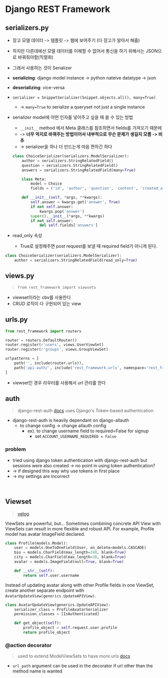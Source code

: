 # Django REST Framework

## serializers.py
- 장고 모델 데이터 -> 템플릿 -> 웹에 보여주기 (다 장고가 알아서 해줌)
- 하지만 다른데에선 모델 데이터를 이해할 수 없어서 통신을 하기 위해서는 JSON으로 바꿔줘야함(직렬화)
- 그래서 사용하는 것이 Serializer
- **serializing**: django model instance -> python nateive datatype -> json
- **deserializing**: vice-versa

- `serializer = SnippetSerializer(Snippet.objects.all(), many=True)`
    - -> `many=True` to serialize a queryset not just a single instance
- serializer model에 어떤 인자를 넣어주고 싶을 때 쓸 수 있는 방법
    - `__init__` method 에서 Meta 클래스를 참조하면서 fields를 가져오기 때문에 
    - -> **너무 억지로 바꿔주는 방법이어서 내부적으로 무슨 문제가 생길지 모름 -> 비추**
    - -> serializer을 하나 더 만드는게 마음 편하긴 하다
    ```python
    class ChoiceSerializer(serializers.ModelSerializer):
        author = serializers.StringRelatedField()
        question = serializers.StringRelatedField()
        answers = serializers.StringRelatedField(many=True)

        class Meta:
            model = Choice
            fields = ('id', 'author', 'question', 'content', 'created_at', 'answers')

        def __init__(self, *args, **kwargs):
            self.answer = kwargs.get('answer', True)
            if not self.answer:
                kwargs.pop('answer')
            super().__init__(*args, **kwargs)
            if not self.answer:
                del self.fields['answers']
    ```
- read_only 속성
    - True로 설정해주면 post request를 보낼 때 required field가 아니게 된다.
```python
class ChoiceSerializer(serializers.ModelSerializer):
    author = serializers.StringRelatedField(read_only=True)
```

## views.py
> `from rest_framework import viewsets`
- viewset이라는 cbv를 사용한다
- CRUD 로직이 다 구현되어 있는 view

## urls.py
```python
from rest_framework import routers

router = routers.DefaultRouter()
router.register(r'users', views.UserViewSet)
router.register(r'groups', views.GroupViewSet)

urlpatterns = [
    path('', include(router.urls)),
    path('api-auth/', include('rest_framework.urls', namespace='rest_framework'))
]
```

- viewset인 경우 라우터를 사용해서 url 관리를 한다

## auth
> django-rest-auth [docs](https://django-rest-auth.readthedocs.io/en/latest/index.html)
uses Django's Token-based authentication
- django-rest-auth is heavily dependant on django-allauth
    - to change config -> change allauth config
        - ex). to change username field to required=False for signup
            - set `ACCOUNT_USERNAME_REQUIRED = False`

### problem
- tried using django token authentication with django-rest-auth but sessions were also created -> no point in using token authentication?
- -> if designed this way why use tokens in first place
- -> my settings are incorrect

<br>

## Viewset
>[velog](https://velog.io/@sjp5554/Django-Rest-Framework-33)

ViewSets are powerful, but...
Sometimes combining concrete API View with ViewSets can result in more flexible and robust API. For example, Profile model has avatar ImageField declared.

```python
class Profile(models.Model):
    user = models.OneToOneField(User, on_delete=models.CASCADE)
    bio = models.CharField(max_length=240, blank=True)
    city = models.CharField(max_length=30, blank=True)
    avatar = models.ImageField(null=True, blank=True)

    def __str__(self):
        return self.user.username
```

Instead of updating avatar along with other Profile fields in one ViewSet, create another separate endpoint with `AvatarUpdateView(generics.UpdateAPIView)`.

```python
class AvatarUpdateView(generics.UpdateAPIView):
    serializer_class = ProfileAvatarSerializer
    permission_classes = [IsAuthenticated]

    def get_object(self):
        profile_object = self.request.user.profile
        return profile_object
```

### @action decorator
> used to extend ModelViewSets to have more urls [docs](https://www.django-rest-framework.org/tutorial/6-viewsets-and-routers/)
- `url_path` argument can be used in the decorator if url other than the method name is wanted
